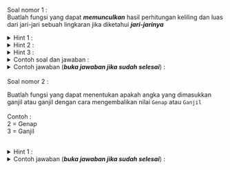Soal nomor 1 :<br>
Buatlah fungsi yang dapat <b><i>memunculkan</i></b> hasil perhitungan keliling dan luas dari jari-jari sebuah lingkaran jika diketahui <b><i>jari-jarinya</i></b>
<br>
<details>
  <summary>Hint 1 :</summary>
  Cara agar hasil dari 22/7 tidak menjadi 3, yaitu :<br>

  - `22.0/7.0`<br>
  - `22.0/7`<br>
  - `22/7.0`
</details>

<details>
  <summary>Hint 2 :</summary>

  Rumus keliling lingkaran :<br>
  `Keliling = 2 * pi * r`

  Keterangan :<br>
  `pi = 22/7 atau 3.14`<br>
  `r = jari - jari lingkaran`
</details>

<details>
  <summary>Hint 3 :</summary>
  Rumus luas lingkaran :<br>
  
  `luas = pi * r²`

  Keterangan :<br>
  `pi = 22/7`<br>
  `r = jari - jari lingkaran`
</details>

<details>
  <summary>Contoh soal dan jawaban :</summary>
  Soal nomor 1 :
  
  Diketahui :<br>
  `Jari-jari = 7`

  Ditanya :<br>
  `Keliling dan luas`

  Jawaban :<br>
  `Keliling = 2*(22/7)*7 = 44`<br>
  `Luas = (22/7)*7² = 154`

  <br>
  Soal nomor 2 :

  Diketahui :<br>
  `Jari-jari = 35`

  Ditanya :<br>
  `Keliling dan luas`

  Jawaban :<br>
  `Keliling = 2*(22/7)*35 = 220`<br>
  `Luas = (22/7)*35² = 3850`
</details>

<details>
  <summary>Contoh jawaban (<b><i>buka jawaban jika sudah selesai</i></b>) :</summary>
  <br>
 
  ```c++
  #include <iostream>
  using namespace std;

  void lingkaran(float r){
    cout << "Keliling = " << 2*(22/7.0)*r << endl;
    cout << "Luas = " << (22/7.0)*r*r << endl;
  }

  int main(){
    lingkaran(7);
    return 0;
  }
  ```

</details>

<br>
Soal nomor 2 :<br>

Buatlah fungsi yang dapat menentukan apakah angka yang dimasukkan ganjil atau ganjil dengan cara mengembalikan nilai `Genap` atau `Ganjil`<br>
<br>
Contoh :<br>
2 = Genap<br>
3 = Ganjil<br>

<br>
<details>
  <summary>Hint 1 :</summary>

  Gunakan operator sisa pembagian (%), cari di google "`modulo operator c++`"
</details>


<details>
  <summary>Contoh jawaban (<b><i>buka jawaban jika sudah selesai</i></b>) :</summary>
  <br>
 
 Jawaban versi 1
 ```c++
 #include <iostream>
 using namespace std;
 
 string ganjil_genap(int r){
  if (r%2){
    return "Ganjil";
  } else {
    return "Genap";
  }
 }
 
 int main(){
  cout << ganjil_genap(2) << endl;
  cout << ganjil_genap(3) << endl;
  return 0;
 }
 ```
 
 Jawaban versi 2
  ```c++
  #include <iostream>
  using namespace std;

  string ganjil_genap(int r){
    return (r%2) ? "Ganjil":"Genap";
  }

  int main(){
    cout << ganjil_genap(2) << endl;
    cout << ganjil_genap(3) << endl;
    return 0;
  }
  ```

  Jawaban versi 3
  ```c++
  #include <iostream>
  using namespace std;
  #define ganjil_genap(r) ((r%2) ? "Ganjil":"Genap")
  
  int main(){
    cout << ganjil_genap(2) << endl;
    cout << ganjil_genap(3) << endl;
    return 0;
  }
  ```

</details>
